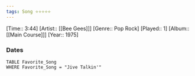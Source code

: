 ```yaml
---
tags: Song ⭐⭐⭐⭐⭐ 
---
```

[Time:: 3:44]
[Artist:: [[Bee Gees]]]
[Genre:: Pop Rock]
[Played:: 1]
[Album:: [[Main Course]]]
[Year:: 1975]
### Dates
````dataview
TABLE Favorite_Song
WHERE Favorite_Song = "Jive Talkin'"
````